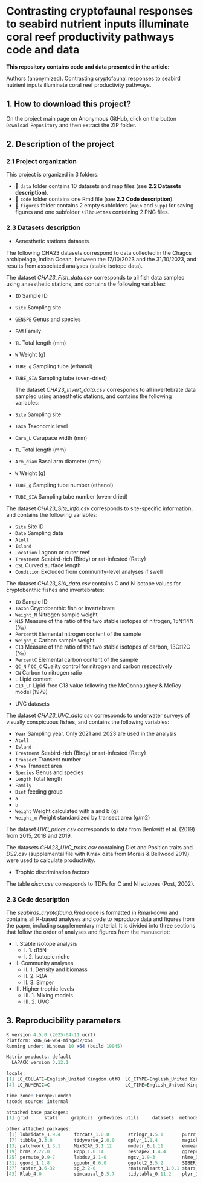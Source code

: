 
# **Contrasting cryptofaunal responses to seabird nutrient inputs illuminate coral reef productivity pathways code and data**

**This repository contains code and data presented in the article**:
  
Authors (anonymized). Contrasting cryptofaunal responses to seabird nutrient inputs illuminate coral reef productivity pathways. 

 

## 1. How to download this project?

On the project main page on Anonymous GitHub, click on the button `Download Repository` and then extract the ZIP folder.



## 2. Description of the project

### 2.1 Project organization

This project is organized in 3 folders:
  
* :file_folder:	`data` folder contains 10 datasets and map files  (see **2.2 Datasets description**).
* :file_folder:	`code` folder contains one Rmd file (see **2.3 Code description**).
* :file_folder:	`figures` folder contains 2 empty subfolders (`main` and `supp`) for saving figures and one subfolder `silhouettes` containing 2 PNG files.


### 2.3 Datasets description

* Aenesthetic stations datasets

The following CHA23 datasets correspond to data collected in the Chagos archipelago, Indian Ocean, between the 17/10/2023 and the 31/10/2023, and results from associated analyses (stable isotope data).

The dataset _CHA23_Fish_data.csv_ corresponds to all fish data sampled using anaesthetic stations, and contains the following variables:
- `ID` Sample ID
- `Site` Sampling site
- `GENSPE` Genus and species
- `FAM` Family
- `TL` Total length (mm)
- `W` Weight (g)
- `TUBE_g` Sampling tube (ethanol)
- `TUBE_SIA` Sampling tube (oven-dried)

  The dataset _CHA23_Invert_data.csv_ corresponds to all invertebrate data sampled using anaesthetic stations, and contains the following variables:
- `Site` Sampling site
- `Taxa` Taxonomic level
- `Cara_L` Carapace width (mm)
- `TL` Total length (mm)
- `Arm_diam` Basal arm diameter (mm)
- `W` Weight (g)
- `TUBE_g` Sampling tube number (ethanol)
- `TUBE_SIA` Sampling tube number (oven-dried)

The dataset _CHA23_Site_info.csv_ corresponds to site-specific information, and contains the following variables:
- `Site` Site ID
- `Date` Sampling data
- `Atoll`
- `Island`
- `Location` Lagoon or outer reef
- `Treatment` Seabird-rich (Birdy) or rat-infested (Ratty)
- `CSL` Curved surface length
- `Condition` Excluded from community-level analyses if swell

The dataset _CHA23_SIA_data.csv_ contains C and N isotope values for cryptobenthic fishes and invertebrates:
- `ID` Sample ID
- `Taxon` Cryptobenthic fish or invertebrate
- `Weight_N` Nitrogen sample weight
- `N15` Measure of the ratio of the two stable isotopes of nitrogen, 15N:14N (‰)
- `PercentN` Elemental nitrogen content of the sample
- `Weight_C` Carbon sample weight
- `C13` Measure of the ratio of the two stable isotopes of carbon, 13C:12C (‰)
- `PercentC` Elemental carbon content of the sample
- `QC_N` / `QC_C` Quality control for nitrogen and carbon respectively
- `CN` Carbon to nitrogen ratio
- `L` Lipid content
- `C13_LF` Lipid-free C13 value following the McConnaughey & McRoy model (1979)

* UVC datasets

The dataset _CHA23_UVC_data.csv_ corresponds to underwater surveys of visually conspicuous fishes, and contains the following variables:
- `Year` Sampling year. Only 2021 and 2023 are used in the analysis
- `Atoll`
- `Island`
- `Treatment` Seabird-rich (Birdy) or rat-infested (Ratty)
- `Transect` Transect number
- `Area` Transect area
- `Species` Genus and species
- `Length` Total length
- `Family`
- `Diet` feeding group
- `a`
- `b`
- `Weight` Weight calculated with a and b (g)
- `Weight_m` Weight standardized by transect area (g/m2)

The dataset _UVC_priors.csv_ corresponds to data from Benkwitt et al. (2019) from 2015, 2018 and 2019. 

The datasets _CHA23_UVC_traits.csv_ containing Diet and Position traits and _DS2.csv_ (supplemental file with Kmax data from Morais & Bellwood 2019) were used to calculate productivity.

* Trophic discrimination factors

The table _discr.csv_ corresponds to TDFs for C and N isotopes (Post, 2002).

### 2.3 Code description

The _seabirds_cryptofauna.Rmd_ code is formatted in Rmarkdown and contains all R-based analyses and code to reproduce data and figures from the paper, including supplementary material. 
It is divided into three sections that follow the order of analyses and figures from the manuscript:

* I. Stable isotope analysis
   - I. 1. d15N
   - I. 2. Isotopic niche
* II. Community analyses
   - II. 1. Density and biomass
   - II. 2. RDA
   - II. 3. Simper
* III. Higher trophic levels
   - III. 1. Mixing models
   - III. 2. UVC


## 3. Reproducibility parameters

```R
R version 4.5.0 (2025-04-11 ucrt)
Platform: x86_64-w64-mingw32/x64
Running under: Windows 10 x64 (build 19045)

Matrix products: default
  LAPACK version 3.12.1

locale:
[1] LC_COLLATE=English_United Kingdom.utf8  LC_CTYPE=English_United Kingdom.utf8    LC_MONETARY=English_United Kingdom.utf8
[4] LC_NUMERIC=C                            LC_TIME=English_United Kingdom.utf8    

time zone: Europe/London
tzcode source: internal

attached base packages:
[1] grid      stats     graphics  grDevices utils     datasets  methods   base     

other attached packages:
 [1] lubridate_1.9.4     forcats_1.0.0       stringr_1.5.1       purrr_1.0.4         readr_2.1.5         tidyr_1.3.1        
 [7] tibble_3.3.0        tidyverse_2.0.0     dplyr_1.1.4         magick_2.8.6        ggimage_0.3.3       ggridges_0.5.6     
[13] patchwork_1.3.1     MixSIAR_3.1.12      modelr_0.1.11       emmeans_1.11.1      tidybayes_3.0.7     ggdist_3.3.3       
[19] brms_2.22.0         Rcpp_1.0.14         reshape2_1.4.4      ggrepel_0.9.6       vegan_2.6-10        lattice_0.22-7     
[25] permute_0.9-7       labdsv_2.1-0        mgcv_1.9-3          nlme_3.1-168        scales_1.4.0        ggcheck_0.0.5      
[31] ggord_1.1.8         ggpubr_0.6.0        ggplot2_3.5.2       SIBER_2.1.9         gridExtra_2.3       ggspatial_1.1.9    
[37] raster_3.6-32       sp_2.2-0            rnaturalearth_1.0.1 stars_0.6-8         abind_1.4-8         sf_1.0-21          
[43] Rlab_4.0            simcausal_0.5.7     tidytable_0.11.2    plyr_1.8.9         
```   
